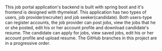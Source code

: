 This job portal application's backend is built with spring boot
and it's frontend is designed with thymeleaf. This application has two
types of users, job provider(recruiter) and job seeker(candidate).
Both users-type can register accounts, the job provider can post jobs,
view the jobs that he or she posted, edit his or her account profile and 
download candidate's resume. 
The candidate can apply for jobs, view saved jobs, edit his or her 
account profile and upload resume.
The GitHub branches in this project are in a progressive order.
